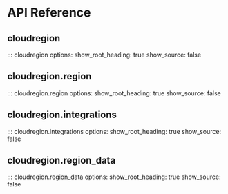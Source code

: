 # API Reference

## cloudregion

::: cloudregion
    options:
        show_root_heading: true
        show_source: false

## cloudregion.region

::: cloudregion.region
    options:
        show_root_heading: true
        show_source: false

## cloudregion.integrations

::: cloudregion.integrations
    options:
        show_root_heading: true
        show_source: false

## cloudregion.region_data

::: cloudregion.region_data
    options:
        show_root_heading: true
        show_source: false
